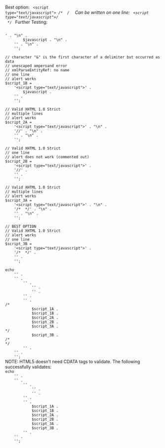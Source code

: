 Best option:
<code name="javascript">
&lt;script type="text/javascript">
/* <![CDATA[ */
var someScriptHere;
/* ]]> */
</script>
</code>
Can be written on one line:
<code name="javascript">
&lt;script type="text/javascript">/* <![CDATA[ */var someScriptHere;/* ]]> */</script>
</code>
Further Testing:
<code name="php">
<?php
$javascript =
	'var foo = 1, bar = 2;' .
	'foo && bar;' .
	'alert("horray!");' .
	'';

// character "&amp;" is the first character of a delimiter but occurred as data
// unescaped ampersand error
// xmlParseEntityRef: no name
// multiple lines
// alert works
$script_1A =
	'&lt;script type="text/javascript">' . "\n" .
		$javascript . "\n" .
	'</script>' . "\n" .
	'';
	
// character "&amp;" is the first character of a delimiter but occurred as data
// unescaped ampersand error
// xmlParseEntityRef: no name
// one line
// alert works
$script_1B =
	'&lt;script type="text/javascript">' .
		$javascript .
	'</script>' .
	'';
	
// Valid XHTML 1.0 Strict
// multiple lines
// alert works
$script_2A =
	'&lt;script type="text/javascript">' . "\n" .
	'//<![CDATA[' . "\n" .
		$javascript . "\n" .
	'//]]>' . "\n" .
	'</script>' . "\n" .
	'';
	
// Valid XHTML 1.0 Strict
// one line
// alert does not work (commented out)
$script_2B =
	'&lt;script type="text/javascript">' .
	'//<![CDATA[' .
		$javascript .
	'//]]>' .
	'</script>' .
	'';
	
// Valid XHTML 1.0 Strict
// multiple lines
// alert works
$script_3A =
	'&lt;script type="text/javascript">' . "\n" .
	'/* <![CDATA[ */' . "\n" .
		$javascript . "\n" .
	'/* ]]> */' . "\n" .
	'</script>' . "\n" .
	'';
	
// BEST OPTION
// Valid XHTML 1.0 Strict
// alert works
// one line
$script_3B =
	'&lt;script type="text/javascript">' .
	'/* <![CDATA[ */' .
		$javascript .
	'/* ]]> */' .
	'</script>' .
	'';

echo
	'<!DOCTYPE html PUBLIC "-//W3C//DTD XHTML 1.0 Strict//EN" "http://www.w3.org/TR/xhtml1/DTD/xhtml1-strict.dtd">' .
	'<html xmlns="http://www.w3.org/1999/xhtml">' .
		'<head>' .
			'<meta http-equiv="content-type" content="text/html; charset=UTF-8" />' .
			'<title>page title</title>' .
		'</head>' .
		'<body>' .
/*
			$script_1A .
			$script_1B .
			$script_2A .
			$script_2B .
			$script_3A .
*/
			$script_3B .
/*
*/
		'</body>' .
	'</html>' .
	'';
</code>

NOTE: HTML5 doesn't need CDATA tags to validate. The following successfully validates:
<code name="php">
echo
	'<!doctype html>' .
	'<html>' .
		'<head>' .
			'<meta http-equiv="content-type" content="text/html; charset=UTF-8" />' .
			'<title>page title</title>' .
		'</head>' .
		'<body>' .
			$script_1A .
			$script_1B .
			$script_2A .
			$script_2B .
			$script_3A .
			$script_3B .
		'</body>' .
	'</html>' .
	'';
</code>
